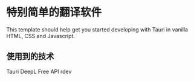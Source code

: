 # 特别简单的翻译软件

This template should help get you started developing with Tauri in vanilla HTML, CSS and Javascript.

## 使用到的技术
Tauri
DeepL Free API
rdev


